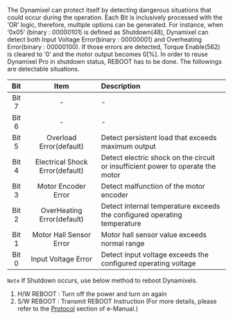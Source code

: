 The Dynamixel can protect itself by detecting dangerous situations that could occur during the operation. Each Bit is inclusively processed with the ‘OR’ logic, therefore, multiple options can be generated. For instance, when ‘0x05’ (binary : 00000101) is defined as Shutdown(48), Dynamixel can detect both Input Voltage Error(binary : 00000001) and Overheating Error(binary : 00000100). If those errors are detected, Torque Enable(562) is cleared to ‘0’ and the motor output becomes 0[%]. In order to reuse Dynamixel Pro in shutdown status, REBOOT has to be done. The followings are detectable situations.

|Bit   | Item     | Description     |
| :-------------: | :-------------: | :------------- |
|Bit 7|-|-|
|Bit 6|-|-|
|Bit 5|Overload Error(default)|Detect persistent load that exceeds maximum output|
|Bit 4|Electrical Shock Error(default)|Detect electric shock on the circuit or insufficient power to operate the motor|
|Bit 3|Motor Encoder Error|Detect malfunction of the motor encoder|
|Bit 2|OverHeating Error(default)|Detect internal temperature exceeds the configured operating temperature|
|Bit 1|Motor Hall Sensor Error|Motor hall sensor value exceeds normal range|
|Bit 0|Input Voltage Error|Detect input voltage exceeds the configured operating voltage|

`Note` If Shutdown occurs, use below method to reboot Dynamixels.
1. H/W REBOOT : Turn off the power and turn on again
2. S/W REBOOT : Transmit REBOOT Instruction (For more details, please refer to the [Protocol] section of e-Manual.)

[Protocol]: ???
